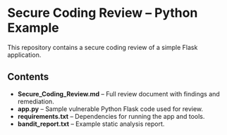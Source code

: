 # Secure Coding Review – Python Example

This repository contains a secure coding review of a simple Flask application.

## Contents
- **Secure_Coding_Review.md** – Full review document with findings and remediation.
- **app.py** – Sample vulnerable Python Flask code used for review.
- **requirements.txt** – Dependencies for running the app and tools.
- **bandit_report.txt** – Example static analysis report.


